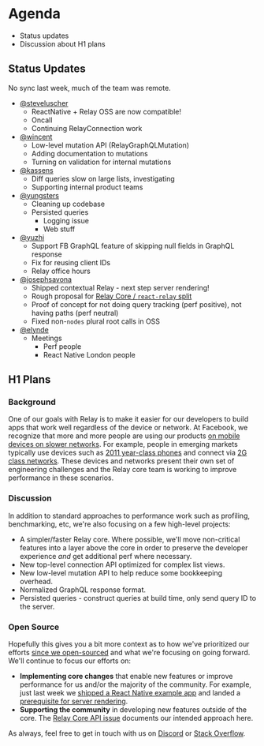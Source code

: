 # Agenda

* Status updates
* Discussion about H1 plans

## Status Updates

No sync last week, much of the team was remote.

* [@steveluscher](https://github.com/steveluscher)
  * ReactNative + Relay OSS are now compatible!
  * Oncall
  * Continuing RelayConnection work
* [@wincent](https://github.com/wincent)
  * Low-level mutation API (RelayGraphQLMutation)
  * Adding documentation to mutations
  * Turning on validation for internal mutations
* [@kassens](https://github.com/kassens)
  * Diff queries slow on large lists, investigating
  * Supporting internal product teams
* [@yungsters](https://github.com/yungsters)
  * Cleaning up codebase
  * Persisted queries
    * Logging issue
    * Web stuff
* [@yuzhi](https://github.com/yuzhi)
  * Support FB GraphQL feature of skipping null fields in GraphQL response
  * Fix for reusing client IDs
  * Relay office hours
* [@josephsavona](https://github.com/josephsavona)
  * Shipped contextual Relay - next step server rendering!
  * Rough proposal for [Relay Core / `react-relay` split](https://github.com/facebook/relay/issues/559)
  * Proof of concept for not doing query tracking (perf positive), not having paths (perf neutral)
  * Fixed non-`nodes` plural root calls in OSS
* [@elynde](https://github.com/elynde)
  * Meetings
    * Perf people
    * React Native London people

## H1 Plans

### Background

One of our goals with Relay is to make it easier for our developers to build apps that work well regardless of the device or network. At Facebook, we recognize that more and more people are using our products [on mobile devices on slower networks](https://newsroom.fb.com/news/2015/10/news-feed-fyi-building-for-all-connectivity/). For example, people in emerging markets typically use devices such as
[2011 year-class phones](https://code.facebook.com/posts/307478339448736/year-class-a-classification-system-for-android/) and connect via [2G class networks](https://code.facebook.com/posts/952628711437136/classes-performance-and-network-segmentation-on-android/). These devices and networks present their own set of engineering challenges and the Relay core team is working to improve performance in these scenarios.

### Discussion

In addition to standard approaches to performance work such as profiling, benchmarking, etc, we're also focusing on a few high-level projects:
- A simpler/faster Relay core. Where possible, we'll move non-critical features into a layer above the core in order to preserve the developer experience *and* get additional perf where necessary.
- New top-level connection API optimized for complex list views.
- New low-level mutation API to help reduce some bookkeeping overhead.
- Normalized GraphQL response format.
- Persisted queries - construct queries at build time, only send query ID to the server.

### Open Source

Hopefully this gives you a bit more context as to how we've prioritized our efforts [since we open-sourced](https://reactjs.org/blog/2015/08/11/relay-technical-preview.html#whats-next) and what we're focusing on going forward. We'll continue to focus our efforts on:
- **Implementing core changes** that enable new features or improve performance for us and/or the majority of the community. For example, just last week we [shipped a React Native example app](https://github.com/facebook/relay/tree/081b4a3f17dcf/examples/TodoMVC) and landed a [prerequisite for server rendering](https://github.com/facebook/relay/issues/558#issuecomment-194302241).
- **Supporting the community** in developing new features outside of the core. The [Relay Core API issue](https://github.com/facebook/relay/issues/559) documents our intended approach here.

As always, feel free to get in touch with us on [Discord](https://discord.gg/reactiflux) or [Stack Overflow](https://stackoverflow.com/questions/tagged/relayjs).

